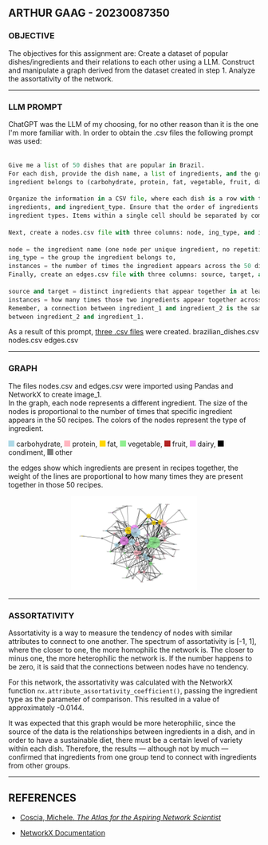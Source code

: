 ## ARTHUR GAAG - 20230087350

### OBJECTIVE

  

The objectives for this assignment are:
Create a dataset of popular dishes/ingredients and their relations to each other using a LLM.
Construct and manipulate a graph derived from the dataset created in step 1.
Analyze the assortativity of the network.

---

  
### LLM PROMPT

ChatGPT was the LLM of my choosing, for no other reason than it is the one I'm more familiar with.
In order to obtain the .csv files the following prompt was used: 

 
````python

Give me a list of 50 dishes that are popular in Brazil.  
For each dish, provide the dish name, a list of ingredients, and the group each
ingredient belongs to (carbohydrate, protein, fat, vegetable, fruit, dairy, condiment, or others).  
  
Organize the information in a CSV file, where each dish is a row with three columns: dish_name,
ingredients, and ingredient_type. Ensure that the order of ingredients matches the order of
ingredient types. Items within a single cell should be separated by commas.  
  
Next, create a nodes.csv file with three columns: node, ing_type, and instances, where:  
  
node = the ingredient name (one node per unique ingredient, no repetitions),  
ing_type = the group the ingredient belongs to,  
instances = the number of times the ingredient appears across the 50 dishes.  
Finally, create an edges.csv file with three columns: source, target, and instances, where:  
  
source and target = distinct ingredients that appear together in at least one dish,  
instances = how many times those two ingredients appear together across the recipes.  
Remember, a connection between ingredient_1 and ingredient_2 is the same as
between ingredient_2 and ingredient_1.

````

As a result of this prompt, [three .csv files](./database) were created.
brazilian_dishes.csv
nodes.csv
edges.csv

---

### GRAPH

The files nodes.csv and edges.csv were imported using Pandas and NetworkX to create image_1.  
In the graph, each node represents a different ingredient. The size of the nodes is proportional to the number of times that specific ingredient appears in the 50 recipes. The colors of the nodes represent the type of ingredient.


<img src="images/little_squares/blue.png" width="12" height="12"> carbohydrate,  <img src="images/little_squares/pink.png" width="12" height="12"> protein, <img src="images/little_squares/gold.png" width="12" height="12"> fat,  <img src="images/little_squares/green.png" width="12" height="12"> vegetable, <img src="images/little_squares/red.png" width="12" height="12"> fruit,  <img src="images/little_squares/violet.png" width="12" height="12"> dairy, <img src="images/little_squares/black.png" width="12" height="12"> condiment,  <img src="images/little_squares/gray.png" width="12" height="12"> other

the edges show which ingredients are present in recipes together, the weight of the lines are proportional to how many times they are present together in those 50 recipes.

<div  align="center">

<img  src="images/graph.png"  alt="Graph ingredients"  width="50%"  />

</div>

---

  ### ASSORTATIVITY

Assortativity is a way to measure the tendency of nodes with similar attributes to connect to one another. The spectrum of assortativity is [-1, 1], where the closer to one, the more homophilic the network is. The closer to minus one, the more heterophilic the network is. If the number happens to be zero, it is said that the connections between nodes have no tendency.

For this network, the assortativity was calculated with the NetworkX function `nx.attribute_assortativity_coefficient()`, passing the ingredient type as the parameter of comparison. This resulted in a value of approximately -0.0144.

It was expected that this graph would be more heterophilic, since the source of the data is the relationships between ingredients in a dish, and in order to have a sustainable diet, there must be a certain level of variety within each dish. Therefore, the results — although not by much — confirmed that ingredients from one group tend to connect with ingredients from other groups.


---

  

## REFERENCES

  

- [Coscia, Michele. *The Atlas for the Aspiring Network Scientist*](https://www.networkatlas.eu/)

- [NetworkX Documentation](https://networkx.org/documentation/stable/reference/index.html)

